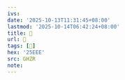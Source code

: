 ```yaml
---
ivs:
date: '2025-10-13T11:31:45+08:00'
lastmod: '2025-10-14T06:42:24+08:00'
title: 󰪡
url: 󰪡
tags: [𥻮]
hex: '25EEE'
src: GHZR
note:
---
```

